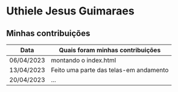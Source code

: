 # Uthiele Jesus Guimaraes


## Minhas contribuições

| Data       | Quais foram minhas contribuições |
|------------|----------------------------------|
| 06/04/2023 | montando o  index.html |
| 13/04/2023 | Feito uma parte das telas-em andamento |
| 20/04/2023 | ... |
